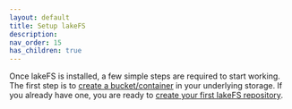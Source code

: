 ```yaml
---
layout: default
title: Setup lakeFS
description:
nav_order: 15
has_children: true
---
```


Once lakeFS is installed, a few simple steps are required to start working. The first step is to [create a bucket/container](./storage/index.md) in your underlying storage.
If you already have one, you are ready to [create your first lakeFS repository](./create-repo.md).